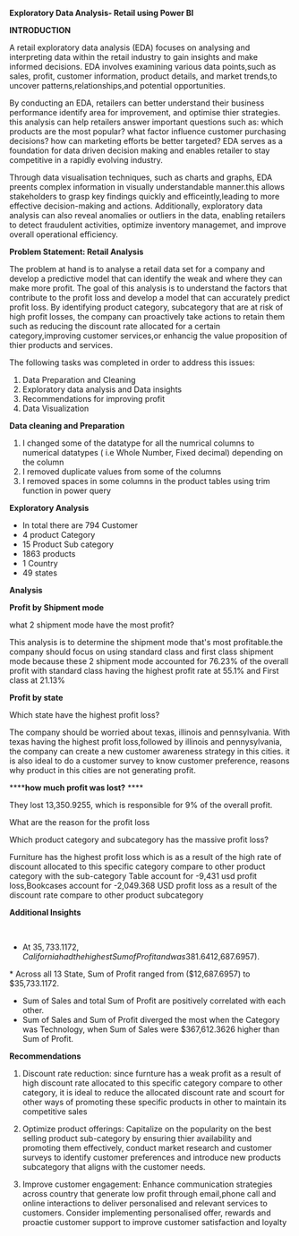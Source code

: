 
**Exploratory Data Analysis- Retail using Power BI**

**INTRODUCTION**

A retail exploratory data analysis (EDA) focuses on analysing and interpreting data within the retail industry to gain insights and make informed decisions. EDA involves examining various data points,such as sales, profit, customer information, product details, and market trends,to uncover patterns,relationships,and potential opportunities.

By conducting an EDA, retailers can better understand their business performance identify area for improvement, and optimise thier strategies. this analysis can help retailers answer important questions such as: which products are the most popular? what factor influence customer purchasing decisions? how can marketing efforts be better targeted? EDA serves as a foundation for data driven decision making and enables retailer to stay competitive in a rapidly evolving industry.

Through data visualisation techniques, such as charts and graphs, EDA preents complex information in visually understandable manner.this allows stakeholders to grasp key findings quickly and efficeintly,leading to more effective decision-making and actions. Additionally, exploratory data analysis can also reveal anomalies or outliers in the data, enabling retailers to detect fraudulent activities, optimize inventory managemet, and improve overall operational efficiency.



**Problem Statement: Retail Analysis**

The problem at hand is to analyse a retail data set for a company and develop a predictive model that can identify the weak and where they can make more profit.
The goal of this analysis is to understand the factors that contribute to the profit loss  and develop a model that can accurately predict profit loss. By identifying product category, subcategory that are at risk of high profit losses, the company can proactively take actions to retain them such as reducing the discount rate allocated for a certain category,improving customer services,or enhancig the value proposition of thier products and services.

The following tasks was completed in order to address this issues:

1. Data Preparation and Cleaning
2. Exploratory data analysis  and Data insights
3. Recommendations for improving profit
4. Data Visualization

**Data cleaning and Preparation**

1. I changed some of the datatype for all the numrical columns to numerical datatypes ( i.e Whole Number, Fixed decimal) depending on the column
2. I removed duplicate values from some of the columns
3. I removed spaces in some columns in the product tables using trim function in power query

**Exploratory Analysis**

* In total there are 794 Customer
* 4 product Category
* 15 Product Sub category
* 1863 products
* 1 Country
* 49 states

**Analysis**

**Profit by Shipment mode**

what 2 shipment mode have the most profit?

This analysis is to determine the shipment mode that's most profitable.the company should focus on using standard class and first class shipment mode because these 2 shipment mode accounted  for 76.23% of the overall profit with standard class having the highest profit rate at 55.1% and First class at 21.13%

**Profit by state**

Which state have the highest profit loss?

The company should be worried about texas, illinois and pennsylvania. With texas having the highest profit loss,followed by illinois and pennysylvania, the company can create a new customer awareness strategy in this cities. it is also ideal to do a customer survey to know customer preference, reasons why product in this cities are not generating profit.
 

******how much profit was lost?** ****

They lost 13,350.9255, which is responsible for 9% of the overall profit. 

What are the reason for the profit loss

Which product category and subcategory has the massive profit loss?

Furniture has the highest profit loss which is as a result of the high rate of  discount allocated to this specific category compare to other product category with the sub-category Table account for -9,431 usd profit loss,Bookcases account for -2,049.368 USD profit loss  as a result of the discount rate compare to other product subcategory


**Additional Insights**

﻿﻿
* ﻿﻿At $35,733.1172, California had the highest Sum of Profit and was 381.64% higher than Texas, which had the lowest Sum of Profit at ($12,687.6957).﻿﻿
  
﻿* Across all 13 State, Sum of Profit ranged from ($12,687.6957) to $35,733.1172.﻿﻿
* Sum of Sales and total Sum of Profit are positively correlated with each other.
*  Sum of Sales and Sum of Profit diverged the most when the Category was Technology, when Sum of Sales were $367,612.3626 higher than Sum of Profit.﻿﻿


**Recommendations**

1. Discount rate reduction: since furnture has a weak profit as a result of high discount
rate allocated to this specific category compare to other category, it is ideal
to reduce the allocated discount rate and scourt for other ways of promoting these specific products
in other to maintain its competitive sales


2. Optimize product offerings: Capitalize on the popularity on the best selling product
sub-category by ensuring thier availability and promoting them effectively, conduct market research and customer
surveys to identify customer preferences and introduce new products subcategory that aligns
with the customer needs.

3. Improve customer engagement: Enhance communication strategies across country that generate low profit through 
email,phone call and online interactions to deliver personalised and relevant services to customers.
Consider implementing personalised offer, rewards and proactie customer support to improve customer satisfaction and loyalty



﻿

